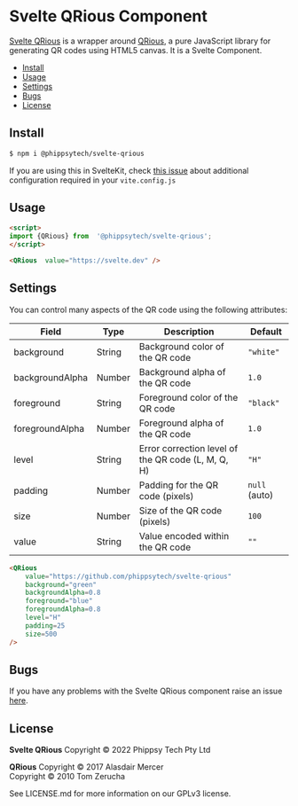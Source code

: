 
# Svelte QRious Component
[Svelte QRious](https://github.com/phippsytech/svelte-qrious) is a wrapper around [QRious](https://github.com/neocotic/qrious), a pure JavaScript library for generating QR codes using HTML5 canvas.  It is  a Svelte Component.
* [Install](#install)
* [Usage](#usage)
* [Settings](#settings)
* [Bugs](#bugs)
* [License](#license)

## Install
``` bash
$ npm i @phippsytech/svelte-qrious
```

If you are using this in SvelteKit, check [this issue](https://github.com/phippsytech/svelte-qrious/issues/2#issuecomment-1410029003) about additional configuration required in your `vite.config.js`

## Usage
``` html
<script>
import {QRious} from  '@phippsytech/svelte-qrious';
</script>

<QRious  value="https://svelte.dev" />
```

## Settings
You can control many aspects of the QR code using the following attributes:

| Field | Type | Description | Default |
| --------------- | ------- | -------------------------------------------------- | ------------- |
| background | String | Background color of the QR code | `"white"` |
| backgroundAlpha | Number | Background alpha of the QR code | `1.0` |
| foreground | String | Foreground color of the QR code | `"black"` |
| foregroundAlpha | Number | Foreground alpha of the QR code | `1.0` |
| level | String | Error correction level of the QR code (L, M, Q, H) | `"H"` |
| padding | Number | Padding for the QR code (pixels) | `null` (auto) |
| size | Number | Size of the QR code (pixels) | `100` |
| value | String | Value encoded within the QR code | `""` |
```HTML
<QRious
	value="https://github.com/phippsytech/svelte-qrious"
	background="green"
	backgroundAlpha=0.8
	foreground="blue"
	foregroundAlpha=0.8
	level="H"
	padding=25
	size=500
/>
```

## Bugs
If you have any problems with the Svelte QRious component raise an issue [here](https://github.com/phippsytech/svelte-qrious/issues).

## License
**Svelte QRious**
Copyright © 2022 Phippsy Tech Pty Ltd

**QRious**
Copyright © 2017 Alasdair Mercer  
Copyright © 2010 Tom Zerucha

See LICENSE.md for more information on our GPLv3 license.
